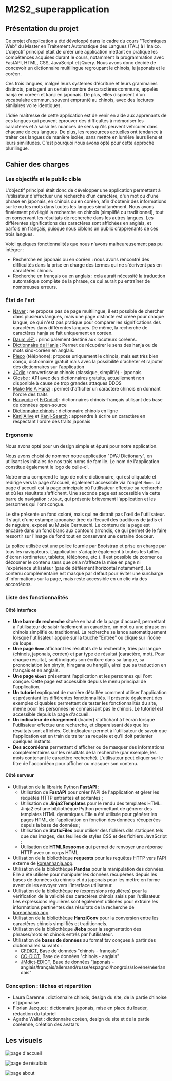 # M2S2_superapplication

## Présentation du projet
Ce projet d'application a été développé dans le cadre du cours "Techniques Web" du Master en Traitement Automatique des Langues (TAL) à l'Inalco. L'objectif principal était de créer une application mettant en pratique les compétences acquises durant le cours, notamment la programmation avec FastAPI, HTML, CSS, JavaScript et jQuery. Nous avons donc décidé de concevoir un dictionnaire multilingue regroupant le chinois, le japonais et le coréen.

Ces trois langues, malgré leurs systèmes d'écriture et leurs grammaires distincts, partagent un certain nombre de caractères communs, appelés hanja en coréen et kanji en japonais. De plus, elles disposent d'un vocabulaire commun, souvent emprunté au chinois, avec des lectures similaires voire identiques.

L'idée maîtresse de cette application est de venir en aide aux apprenants de ces langues qui peuvent éprouver des difficultés à mémoriser les caractères et à saisir les nuances de sens qu'ils peuvent véhiculer dans chacune de ces langues. De plus, les ressources actuelles ont tendance à traiter ces langues de manière isolée, sans mettre en lumière leurs liens et leurs similitudes. C'est pourquoi nous avons opté pour cette approche plurilingue.

## Cahier des charges

### Les objectifs et le public cible

L'objectif principal était donc de développer une application permettant à l'utilisateur d'effectuer une recherche d'un caractère, d'un mot ou d'une phrase en japonais, en chinois ou en coréen, afin d'obtenir des informations sur le ou les mots dans toutes les langues simultanément. Nous avons finalement privilégié la recherche en chinois (simplifié ou traditionnel), tout en conservant les résultats de recherche dans les autres langues. Les différentes significations des caractères sont affichées en anglais, et parfois en français, puisque nous ciblons un public d'apprenants de ces trois langues.

Voici quelques fonctionnalités que nous n'avons malheureusement pas pu intégrer :

- Recherche en japonais ou en coréen : nous avons rencontré des difficultés dans la prise en charge des termes qui ne s'écrivent pas en caractères chinois.
- Recherche en français ou en anglais : cela aurait nécessité la traduction automatique complète de la phrase, ce qui aurait pu entraîner de nombreuses erreurs.


### État de l'art
- [Naver](https://dict.naver.com/frkodict/#/search?query=%E9%9F%93) : ne propose pas de page multilingue, il est possible de chercher dans plusieurs langues, mais une page distincte est créée pour chaque langue, ce qui n'est pas pratique pour comparer les significations des caractères dans différentes langues. De même, la recherche de caractères hanja se fait uniquement en coréen.
- [Daum 사전](https://dic.daum.net/search.do?q=%E9%9F%93) : principalement destiné aux locuteurs coréens.
- [Dictionnaire de Hanja](https://koreanhanja.app/%e9%9f%93) : Permet de récupérer le sens des hanja ou de mots sino-coréen en anglais.
- [Pleco](https://www.pleco.com) (téléphone): propose uniquement le chinois, mais est très bien conçu, dictionnaire gratuit mais avec la possibilité d'acheter et rajouter des dictionnaires sur l'application
- [JCdic](http://www.jcdic.com/chinese_convert/index.php) : convertisseur chinois (classique, simplifié) - japonais
- [Glosbe](https://glosbe.com/) : API avec des dictionnaires gratuits, actuellement non disponible à cause de trop grandes attaques DDOS
- [Make Me A Hanzi](https://github.com/skishore/makemeahanzi) : permet d'afficher un caractère chinois en donnant l'ordre des traits
- [Hanyudic](https://github.com/guilhemmariotte/HanYuDic) et [FrCndict](https://github.com/Nilhcem/frcndict-android) : dictionnaires chinois-français utilisant des base de données open-source
- [Dictionnaire chinois](http://dict.cn/) : dictionnaire chinois en ligne
- [KanjiAlive](https://kanjialive.com/) et [Kanji-Search](https://github.com/TashiiDesign/Kanji-Search) : apprendre à écrire un caractère en respectant l'ordre des traits japonais

### Ergonomie

Nous avons opté pour un design simple et épuré pour notre application.

Nous avons choisi de nommer notre application "DWJ Dictionary", en utilisant les initiales de nos trois noms de famille. Le nom de l'application constitue également le logo de celle-ci.

Notre menu comprend le logo de notre dictionnaire, qui est cliquable et redirige vers la page d'accueil, également accessible via l'onglet `Home`. La page d'accueil est la page principale où l'utilisateur effectue sa recherche et où les résultats s'affichent. Une seconde page est accessible via cette barre de navigation : `About`, qui présente brièvement l'application et les personnes qui l'ont conçue.

Le site présente un fond coloré, mais qui ne distrait pas l'œil de l'utilisateur. Il s'agit d'une estampe japonaise tirée du Recueil des traditions de jadis et de naguère, exposé au Musée Cernuschi. Le contenu de la page est encadré dans un fond blanc aux contours arrondis, ce qui permet de le faire ressortir sur l'image de fond tout en conservant une certaine douceur.

La police utilisée est une police fournie par Bootstrap et prise en charge par tous les navigateurs. L'application s'adapte également à toutes les tailles d'écran (ordinateur, tablette, téléphone, etc.). Il est possible de zoomer ou dézoomer le contenu sans que cela n'affecte la mise en page ni l'expérience utilisateur (pas de défilement horizontal notamment). Le contenu complémentaire est masqué par défaut pour éviter une surcharge d'informations sur la page, mais reste accessible en un clic via des accordéons.

### Liste des fonctionnalités

#### Côté interface

* **Une barre de recherche** située en haut de la page d'accueil, permettant à l'utilisateur de saisir facilement un caractère, un mot ou une phrase en chinois simplifié ou traditionnel. La recherche se lance automatiquement lorsque l'utilisateur appuie sur la touche "Entrée" ou clique sur l'icône de loupe.
* **Une page `Home`** affichant les résultats de la recherche, triés par langue (chinois, japonais, coréen) et par type de résultat (caractère, mot). Pour chaque résultat, sont indiqués son écriture dans sa langue, sa prononciation (en pinyin, hiragana ou hangŭl), ainsi que sa traduction en français et en anglais.
* **Une page `About`** présentant l'application et les personnes qui l'ont conçue. Cette page est accessible depuis le menu principal de l'application.
* **Un tutoriel** expliquant de manière détaillée comment utiliser l'application et présentant les différentes fonctionnalités. Il présente également des exemples cliquables permettant de tester les fonctionnalités du site, même pour les personnes ne connaissant pas le chinois. Le tutoriel est accessible depuis la page d'accueil. 
* **Un indicateur de chargement** (loader) s'affichant à l'écran lorsque l'utilisateur effectue une recherche, et disparaissant dès que les résultats sont affichés. Cet indicateur permet à l'utilisateur de savoir que l'application est en train de traiter sa requête et qu'il doit patienter quelques instants.
* **Des accordéons** permettant d'afficher ou de masquer des informations complémentaires sur les résultats de la recherche (par exemple, les mots contenant le caractère recherché). L'utilisateur peut cliquer sur le titre de l'accordéon pour afficher ou masquer son contenu.


#### Côté serveur

* Utilisation de la librairie Python **FastAPI** :
	+ Utilisation de **FastAPI** pour créer l'API de l'application et gérer les requêtes HTTP entrantes et sortantes ;
	+ Utilisation de **Jinja2Templates** pour le rendu des templates HTML. Jinja2 est une bibliothèque Python permettant de générer des templates HTML dynamiques. Elle a été utilisée pour générer les pages HTML de l'application en fonction des données récupérées depuis la base de données ;
	+ Utilisation de **StaticFiles** pour utiliser des fichiers dits statiques tels que des images, des feuilles de styles CSS et des fichiers JavaScript ;
	+ Utilisation de **HTMLResponse** qui permet de renvoyer une réponse HTTP avec un corps HTML.
* Utilisation de la bibliothèque **requests** pour les requêtes HTTP vers l'API externe de [koreanhanja.app](https://koreanhanja.app/).
* Utilisation de la bibliothèque **Pandas** pour la manipulation des données. Elle a été utilisée pour manipuler les données récupérées depuis les bases de données du chinois et du japonais pour les mettre en forme avant de les envoyer vers l'interface utilisateur.
* Utilisation de la bibliothèque **re** (expressions régulières) pour la vérification de la validité des caractères chinois saisis par l'utilisateur. Les expressions régulières sont également utilisées pour extraire les informations pertinentes des résultats de la recherche de [koreanhanja.app](https://koreanhanja.app/).
* Utilisation de la bibliothèque **HanziConv** pour la conversion entre les caractères chinois simplifiés et traditionnels.
* Utilisation de la bibliothèque **Jieba** pour la segmentation des phrases/mots en chinois entrés par l'utilisateur.
* Utilisation de **bases de données** au format tsv conçues à partir des dictionnaires suivants :
	+ [CFDICT](https://chine.in/mandarin/dictionnaire/CFDICT/), Base de données "chinois - français"
	+ [CC-DICT](https://www.mdbg.net/chinese/dictionary?page=cedict), Base de données "chinois - anglais"
	+ [JMdict-EDICT](http://www.edrdg.org/wiki/index.php/JMdict-EDICT_Dictionary_Project), Base de données "japonais - anglais/français/allemand/russe/espagnol/hongrois/slovène/néerlandais"


### Conception : tâches et répartition

- Laura Darenne : dictionnaire chinois, design du site, de la partie chinoise et japonaise
- Florian Jacquot : dictionnaire japonais, mise en place du loader, rédaction du tutoriel
- Agathe Wallet : dictionnaire coréen, design du site et de la partie coréenne, création des avatars

## Les visuels

![page d'accueil](./home_1.jpg "page d'accueil")

![page de résultats](./home_2.jpg "page de résultats")

![page about](./about.jpg "page about")
